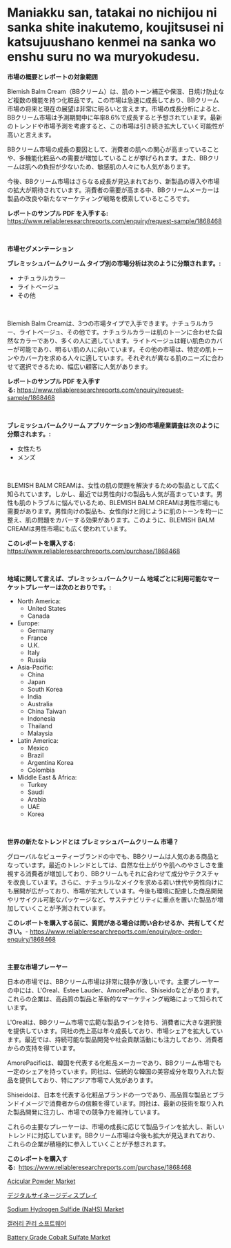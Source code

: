 <p><h1>Maniakku san, tatakai no nichijou ni sanka shite inakutemo, koujitsusei ni  katsujuushano kenmei na sanka wo enshu suru no wa muryokudesu.</h1></p><p><strong>市場の概要とレポートの対象範囲</strong></p>
<p><p>Blemish Balm Cream（BBクリーム）は、肌のトーン補正や保湿、日焼け防止など複数の機能を持つ化粧品です。この市場は急速に成長しており、BBクリーム市場の将来と現在の展望は非常に明るいと言えます。市場の成長分析によると、BBクリーム市場は予測期間中に年率8.6%で成長すると予想されています。最新のトレンドや市場予測を考慮すると、この市場は引き続き拡大していく可能性が高いと言えます。</p><p>BBクリーム市場の成長の要因として、消費者の肌への関心が高まっていることや、多機能化粧品への需要が増加していることが挙げられます。また、BBクリームは肌への負担が少ないため、敏感肌の人々にも人気があります。</p><p>今後、BBクリーム市場はさらなる成長が見込まれており、新製品の導入や市場の拡大が期待されています。消費者の需要が高まる中、BBクリームメーカーは製品の改良や新たなマーケティング戦略を模索しているところです。</p></p>
<p><strong>レポートのサンプル PDF を入手する:</strong> <a href="https://www.reliableresearchreports.com/enquiry/request-sample/1868468">https://www.reliableresearchreports.com/enquiry/request-sample/1868468</a></p>
<p>&nbsp;</p>
<p><strong>市場セグメンテーション</strong></p>
<p><strong>ブレミッシュバームクリーム タイプ別の市場分析は次のように分類されます。:</strong></p>
<p><ul><li>ナチュラルカラー</li><li>ライトベージュ</li><li>その他</li></ul></p>
<p>&nbsp;</p>
<p><p>Blemish Balm Creamは、3つの市場タイプで入手できます。ナチュラルカラー、ライトベージュ、その他です。ナチュラルカラーは肌のトーンに合わせた自然なカラーであり、多くの人に適しています。ライトベージュは軽い肌色のカバーが可能であり、明るい肌の人に向いています。その他の市場は、特定の肌トーンやカバー力を求める人々に適しています。それぞれが異なる肌のニーズに合わせて選択できるため、幅広い顧客に人気があります。</p></p>
<p><strong>レポートのサンプル PDF を入手する:</strong>&nbsp;<a href="https://www.reliableresearchreports.com/enquiry/request-sample/1868468">https://www.reliableresearchreports.com/enquiry/request-sample/1868468</a></p>
<p>&nbsp;</p>
<p><strong> ブレミッシュバームクリーム アプリケーション別の市場産業調査は次のように分類されます。:</strong></p>
<p><ul><li>女性たち</li><li>メンズ</li></ul></p>
<p>&nbsp;</p>
<p><p>BLEMISH BALM CREAMは、女性の肌の問題を解決するための製品として広く知られています。しかし、最近では男性向けの製品も人気が高まっています。男性も肌のトラブルに悩んでいるため、BLEMISH BALM CREAMは男性市場にも需要があります。男性向けの製品も、女性向けと同じように肌のトーンを均一に整え、肌の問題をカバーする効果があります。このように、BLEMISH BALM CREAMは男性市場にも広く使われています。</p></p>
<p><strong>このレポートを購入する:</strong>&nbsp; <a href="https://www.reliableresearchreports.com/purchase/1868468">https://www.reliableresearchreports.com/purchase/1868468</a></p>
<p>&nbsp;</p>
<p><strong>地域に関して言えば、ブレミッシュバームクリーム 地域ごとに利用可能なマーケットプレーヤーは次のとおりです。:</strong></p>
<p><ul>
    <li>
        North America:
        <ul>
            <li>United States</li>
            <li>Canada</li>
        </ul>
    </li>
    <li>
        Europe:
        <ul>
            <li>Germany</li>
            <li>France</li>
            <li>U.K.</li>
            <li>Italy</li>
            <li>Russia</li>
        </ul>
    </li>
    <li>
        Asia-Pacific:
        <ul>
            <li>China</li>
            <li>Japan</li>
            <li>South Korea</li>
            <li>India</li>
            <li>Australia</li>
            <li>China Taiwan</li>
            <li>Indonesia</li>
            <li>Thailand</li>
            <li>Malaysia</li>
        </ul>
    </li>
    <li>
        Latin America:
        <ul>
            <li>Mexico</li>
            <li>Brazil</li>
            <li>Argentina Korea</li>
            <li>Colombia</li>
        </ul>
    </li>
    <li>
        Middle East & Africa:
        <ul>
            <li>Turkey</li>
            <li>Saudi</li>
            <li>Arabia</li>
            <li>UAE</li>
            <li>Korea</li>
        </ul>
    </li>
    </ul></p>
<p>&nbsp;</p>
<p><strong>世界の新たなトレンドとは ブレミッシュバームクリーム 市場？</strong></p>
<p><p>グローバルなビューティーブランドの中でも、BBクリームは人気のある商品となっています。最近のトレンドとしては、自然な仕上がりや肌へのやさしさを重視する消費者が増加しており、BBクリームもそれに合わせて成分やテクスチャを改良しています。さらに、ナチュラルなメイクを求める若い世代や男性向けにも展開が広がっており、市場が拡大しています。今後も環境に配慮した商品開発やリサイクル可能なパッケージなど、サステナビリティに重点を置いた製品が増加していくことが予測されています。</p></p>
<p><strong>このレポートを購入する前に、質問がある場合は問い合わせるか、共有してください。</strong>- <a href="https://www.reliableresearchreports.com/enquiry/pre-order-enquiry/1868468">https://www.reliableresearchreports.com/enquiry/pre-order-enquiry/1868468</a></p>
<p>&nbsp;</p>
<p><strong>主要な市場プレーヤー</strong></p>
<p><p>日本の市場では、BBクリーム市場は非常に競争が激しいです。主要プレーヤーの中には、L'Oreal、Estee Lauder、AmorePacific、Shiseidoなどがあります。これらの企業は、高品質の製品と革新的なマーケティング戦略によって知られています。</p><p>L'Orealは、BBクリーム市場で広範な製品ラインを持ち、消費者に大きな選択肢を提供しています。同社の売上高は年々成長しており、市場シェアを拡大しています。最近では、持続可能な製品開発や社会貢献活動にも注力しており、消費者からの支持を得ています。</p><p>AmorePacificは、韓国を代表する化粧品メーカーであり、BBクリーム市場でも一定のシェアを持っています。同社は、伝統的な韓国の美容成分を取り入れた製品を提供しており、特にアジア市場で人気があります。</p><p>Shiseidoは、日本を代表する化粧品ブランドの一つであり、高品質な製品とブランドイメージで消費者からの信頼を得ています。同社は、最新の技術を取り入れた製品開発に注力し、市場での競争力を維持しています。</p><p>これらの主要なプレーヤーは、市場の成長に応じて製品ラインを拡大し、新しいトレンドに対応しています。BBクリーム市場は今後も拡大が見込まれており、これらの企業が積極的に参入していくことが予想されます。</p></p>
<p><strong>このレポートを購入する:</strong>&nbsp;&nbsp;<a href="https://www.reliableresearchreports.com/purchase/1868468">https://www.reliableresearchreports.com/purchase/1868468</a></p>
<p><p><a href="https://github.com/provorikovar/Market-Research-Report-List-3/blob/main/acicular-powder-market.md">Acicular Powder Market</a></p><p><a href="https://github.com/cbigkbh02719/Market-Research-Report-List-1/blob/main/69205541853.md">デジタルサイネージディスプレイ</a></p><p><a href="https://issuu.com/reportprime-2/docs/sodium-hydrogen-sulfide-nahs-market-size-2030.pptx">Sodium Hydrogen Sulfide (NaHS) Market</a></p><p><a href="https://github.com/oajzkywllm460/Market-Research-Report-List-1/blob/main/96910211514.md">갤러리 관리 소프트웨어</a></p><p><a href="https://github.com/CliffMedina6/Market-Research-Report-List-4/blob/main/battery-grade-cobalt-sulfate-market.md">Battery Grade Cobalt Sulfate Market</a></p></p>